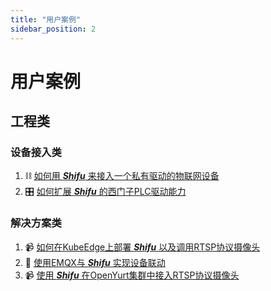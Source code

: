 ```yaml
---
title: "用户案例"
sidebar_position: 2
---
```


# 用户案例

## 工程类

### 设备接入类

1. :chains: [如何用 ***Shifu*** 来接入一个私有驱动的物联网设备](https://mp.weixin.qq.com/s/Nm4tmd_hi0u0ebkkuOgyuw)
2. :control_knobs: [如何扩展 ***Shifu*** 的西门子PLC驱动能力](https://mp.weixin.qq.com/s/FiZ2p4e1M9ABkF4SS15Qgg)

### 解决方案类

1. :video_camera: [如何在KubeEdge上部署 ***Shifu*** 以及调用RTSP协议摄像头](https://mp.weixin.qq.com/s/x6eJA8jqmcTjdiPpGVyAkw)
2. :dancers: [使用EMQX与 ***Shifu*** 实现设备联动](https://mp.weixin.qq.com/s/OksAvQ4i2Sg9qKFTBsfQjw)
3. :video_camera: [使用 ***Shifu*** 在OpenYurt集群中接入RTSP协议摄像头](https://mp.weixin.qq.com/s/InSWgAQwUK1B3XVyj1Wa8Q)
